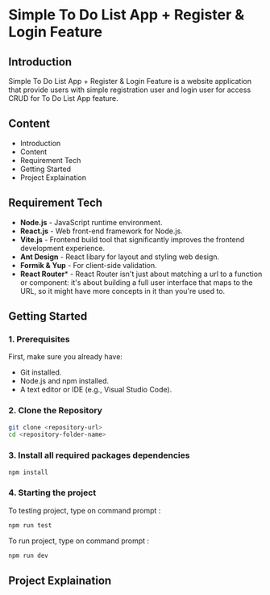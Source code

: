 # Simple To Do List App + Register & Login Feature
## Introduction

Simple To Do List App + Register & Login Feature is a website application that provide users with simple registration user and login user for access CRUD for To Do List App feature. 

## Content
* Introduction
* Content
* Requirement Tech
* Getting Started
* Project Explaination

## Requirement Tech

- **Node.js** - JavaScript runtime environment.
- **React.js** - Web front-end framework for Node.js.
- **Vite.js** - Frontend build tool that significantly improves the frontend development experience.
- **Ant Design** - React libary for layout and styling web design.
- **Formik & Yup** - For client-side validation.
- **React Router*** - React Router isn't just about matching a url to a function or component: it's about building a full user interface that maps to the URL, so it might have more concepts in it than you're used to.

## Getting Started

### 1. Prerequisites

First, make sure you already have:

- Git installed.
- Node.js and npm installed.
- A text editor or IDE (e.g., Visual Studio Code).

### 2. Clone the Repository

```bash
git clone <repository-url>
cd <repository-folder-name>
```

### 3. Install all required packages dependencies

```bash
npm install
```

### 4. Starting the project

To testing project, type on command prompt :
```bash
npm run test
```

To run project, type on command prompt :
```bash
npm run dev
```

## Project Explaination

